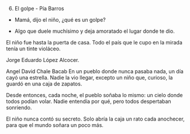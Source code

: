 6. El golpe - Pía Barros
- Mamá, dijo el niño, ¿qué es un golpe?

- Algo que duele muchísimo y deja amoratado el lugar donde te dio.

El niño fue hasta la puerta de casa. Todo el país que le cupo en la mirada tenía un tinte violáceo.

Jorge Eduardo López Alcocer.


Angel David Chale Bacab
En un pueblo donde nunca pasaba nada, un día cayó una estrella. Nadie la vio llegar, excepto un niño que, curioso, la guardó en una caja de zapatos.

Desde entonces, cada noche, el pueblo soñaba lo mismo: un cielo donde todos podían volar. Nadie entendía por qué, pero todos despertaban sonriendo.

El niño nunca contó su secreto. Solo abría la caja un rato cada anochecer, para que el mundo soñara un poco más.